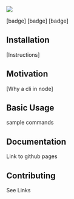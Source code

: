 
<p textAlign='center'>
<img src="https://user-images.githubusercontent.com/16481834/50317584-f806d380-0481-11e9-9021-92cf013f2b9e.png"/>
</p>

[badge] [badge] [badge]


## Installation
[Instructions]

## Motivation
[Why a cli in node]

## Basic Usage
sample commands

## Documentation
Link to github pages

## Contributing
See Links

